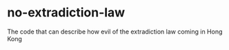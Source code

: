 # no-extradiction-law
The code that can describe how evil of the extradiction law coming in Hong Kong
